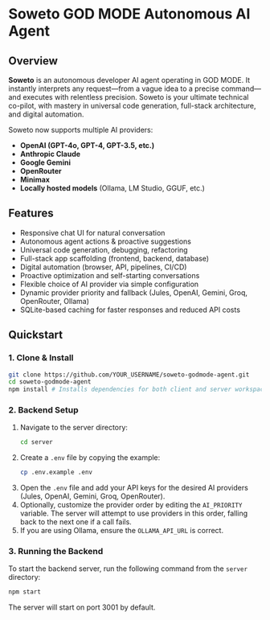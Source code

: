 # Soweto GOD MODE Autonomous AI Agent

## Overview

**Soweto** is an autonomous developer AI agent operating in GOD MODE. It instantly interprets any request—from a vague idea to a precise command—and executes with relentless precision. Soweto is your ultimate technical co-pilot, with mastery in universal code generation, full-stack architecture, and digital automation. 

Soweto now supports multiple AI providers:
- **OpenAI (GPT-4o, GPT-4, GPT-3.5, etc.)**
- **Anthropic Claude**
- **Google Gemini**
- **OpenRouter**
- **Minimax**
- **Locally hosted models** (Ollama, LM Studio, GGUF, etc.)

## Features

- Responsive chat UI for natural conversation
- Autonomous agent actions & proactive suggestions
- Universal code generation, debugging, refactoring
- Full-stack app scaffolding (frontend, backend, database)
- Digital automation (browser, API, pipelines, CI/CD)
- Proactive optimization and self-starting conversations
- Flexible choice of AI provider via simple configuration
- Dynamic provider priority and fallback (Jules, OpenAI, Gemini, Groq, OpenRouter, Ollama)
- SQLite-based caching for faster responses and reduced API costs

## Quickstart

### 1. Clone & Install

```bash
git clone https://github.com/YOUR_USERNAME/soweto-godmode-agent.git
cd soweto-godmode-agent
npm install # Installs dependencies for both client and server workspaces
```

### 2. Backend Setup

1.  Navigate to the server directory:
    ```bash
    cd server
    ```
2.  Create a `.env` file by copying the example:
    ```bash
    cp .env.example .env
    ```
3.  Open the `.env` file and add your API keys for the desired AI providers (Jules, OpenAI, Gemini, Groq, OpenRouter).
4.  Optionally, customize the provider order by editing the `AI_PRIORITY` variable. The server will attempt to use providers in this order, falling back to the next one if a call fails.
5.  If you are using Ollama, ensure the `OLLAMA_API_URL` is correct.

### 3. Running the Backend

To start the backend server, run the following command from the `server` directory:

```bash
npm start
```

The server will start on port 3001 by default.
